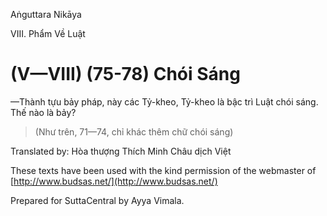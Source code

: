 Aṅguttara Nikāya

VIII. Phẩm Về Luật

# (V—VIII) (75-78) Chói Sáng

—Thành tựu bảy pháp, này các Tỷ-kheo, Tỷ-kheo là bậc trì Luật chói sáng. Thế nào là bảy?

> (Như trên, 71—74, chỉ khác thêm chữ chói sáng)

Translated by: Hòa thượng Thích Minh Châu dịch Việt

These texts have been used with the kind permission of the webmaster of [http://www.budsas.net/](http://www.budsas.net/)

Prepared for SuttaCentral by Ayya Vimala.
